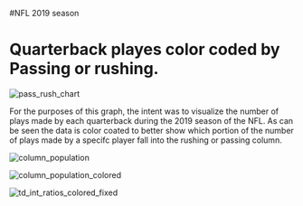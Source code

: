 #NFL 2019 season

# Quarterback playes color coded by Passing or rushing. 
![pass_rush_chart](https://github.com/user-attachments/assets/09a679c4-33bc-46fc-b826-5f425d171e9a)

For the purposes of this graph, the intent was to visualize the number of plays made by each quarterback during the 2019 season of the NFL.
As can be seen the data is color coated to better show which portion of the number of plays made by a specifc player fall into the rushing or passing column. 

![column_population](https://github.com/user-attachments/assets/f7460f9a-d61c-4751-a83c-08142a66eb56)



![column_population_colored](https://github.com/user-attachments/assets/49f4ecf7-1ab6-41a4-9a46-73d565d0b748)






![td_int_ratios_colored_fixed](https://github.com/user-attachments/assets/7bbf1025-cbdd-4139-97ed-98e2edce1167)



